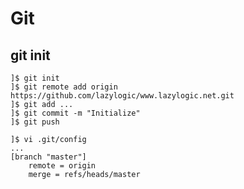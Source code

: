 # Git
## git init
```console
]$ git init
]$ git remote add origin https://github.com/lazylogic/www.lazylogic.net.git
]$ git add ...
]$ git commit -m "Initialize"
]$ git push
```

```console
]$ vi .git/config
...
[branch "master"]
    remote = origin
    merge = refs/heads/master
```